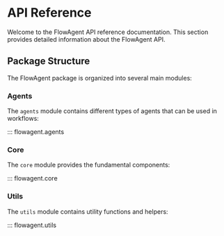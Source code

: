 # API Reference

Welcome to the FlowAgent API reference documentation. This section provides detailed information about the FlowAgent API.

## Package Structure

The FlowAgent package is organized into several main modules:

### Agents

The `agents` module contains different types of agents that can be used in workflows:

::: flowagent.agents

### Core

The `core` module provides the fundamental components:

::: flowagent.core

### Utils

The `utils` module contains utility functions and helpers:

::: flowagent.utils
